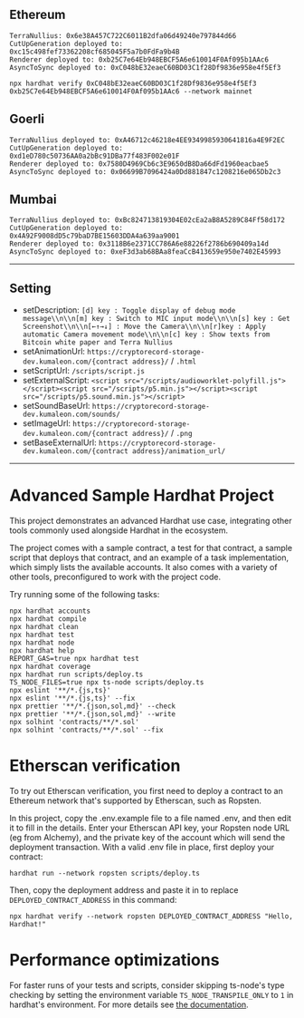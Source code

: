 ## Ethereum

```
TerraNullius: 0x6e38A457C722C6011B2dfa06d49240e797844d66
CutUpGeneration deployed to: 0xc15c498fef73362208cf685045F5a7b0FdFa9b4B
Renderer deployed to: 0xb25C7e64Eb948EBCF5A6e610014F0Af095b1AAc6
AsyncToSync deployed to: 0xC048bE32eaeC60BD03C1f28Df9836e958e4f5Ef3

npx hardhat verify 0xC048bE32eaeC60BD03C1f28Df9836e958e4f5Ef3 0xb25C7e64Eb948EBCF5A6e610014F0Af095b1AAc6 --network mainnet
```

## Goerli

```
TerraNullius deployed to: 0xA46712c46218e4EE9349985930641816a4E9F2EC
CutUpGeneration deployed to: 0xd1eD780c50736AA0a2bBc91DBa77f483F002e01F
Renderer deployed to: 0x7580D4969Cb6c3E9650dB8Da66dFd1960eacbae5
AsyncToSync deployed to: 0x06699B7096424a0Dd881847c1208216e065Db2c3
```

## Mumbai

```
TerraNullius deployed to: 0xBc824713819304E02cEa2aB8A5289C84Ff58d172
CutUpGeneration deployed to: 0x4A92F9008dD5c79baD7BE15603DDA4a639aa9001
Renderer deployed to: 0x3118B6e2371CC786A6e88226f2786b690409a14d
AsyncToSync deployed to: 0xeF3d3ab68BAa8feaCcB413659e950e7402E45993
```

---

## Setting

- setDescription: `[d] key : Toggle display of debug mode message\\n\\n[m] key : Switch to MIC input mode\\n\\n[s] key : Get Screenshot\\n\\n[←↑→↓] : Move the Camera\\n\\n[r]key : Apply automatic Camera movement mode\\n\\n[c] key : Show texts from Bitcoin white paper and Terra Nullius`
- setAnimationUrl: `https://cryptorecord-storage-dev.kumaleon.com/{contract address}/` / `.html`
- setScriptUrl: `/scripts/script.js`
- setExternalScript: `<script src="/scripts/audioworklet-polyfill.js"></script><script src="/scripts/p5.min.js"></script><script src="/scripts/p5.sound.min.js"></script>`
- setSoundBaseUrl: `https://cryptorecord-storage-dev.kumaleon.com/sounds/`
- setImageUrl: `https://cryptorecord-storage-dev.kumaleon.com/{contract address}/` / `.png`
- setBaseExternalUrl: `https://cryptorecord-storage-dev.kumaleon.com/{contract address}/animation_url/`

---

# Advanced Sample Hardhat Project

This project demonstrates an advanced Hardhat use case, integrating other tools commonly used alongside Hardhat in the ecosystem.

The project comes with a sample contract, a test for that contract, a sample script that deploys that contract, and an example of a task implementation, which simply lists the available accounts. It also comes with a variety of other tools, preconfigured to work with the project code.

Try running some of the following tasks:

```shell
npx hardhat accounts
npx hardhat compile
npx hardhat clean
npx hardhat test
npx hardhat node
npx hardhat help
REPORT_GAS=true npx hardhat test
npx hardhat coverage
npx hardhat run scripts/deploy.ts
TS_NODE_FILES=true npx ts-node scripts/deploy.ts
npx eslint '**/*.{js,ts}'
npx eslint '**/*.{js,ts}' --fix
npx prettier '**/*.{json,sol,md}' --check
npx prettier '**/*.{json,sol,md}' --write
npx solhint 'contracts/**/*.sol'
npx solhint 'contracts/**/*.sol' --fix
```

# Etherscan verification

To try out Etherscan verification, you first need to deploy a contract to an Ethereum network that's supported by Etherscan, such as Ropsten.

In this project, copy the .env.example file to a file named .env, and then edit it to fill in the details. Enter your Etherscan API key, your Ropsten node URL (eg from Alchemy), and the private key of the account which will send the deployment transaction. With a valid .env file in place, first deploy your contract:

```shell
hardhat run --network ropsten scripts/deploy.ts
```

Then, copy the deployment address and paste it in to replace `DEPLOYED_CONTRACT_ADDRESS` in this command:

```shell
npx hardhat verify --network ropsten DEPLOYED_CONTRACT_ADDRESS "Hello, Hardhat!"
```

# Performance optimizations

For faster runs of your tests and scripts, consider skipping ts-node's type checking by setting the environment variable `TS_NODE_TRANSPILE_ONLY` to `1` in hardhat's environment. For more details see [the documentation](https://hardhat.org/guides/typescript.html#performance-optimizations).
